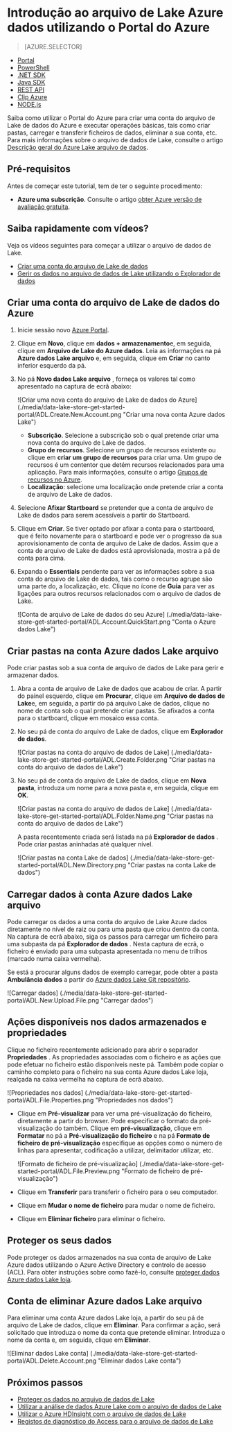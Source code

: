 <properties 
   pageTitle="Introdução ao arquivo de dados de Lake | Azure" 
   description="Utilizar o portal para criar uma conta do arquivo de Lake de dados e executar operações básicas do arquivo de dados Lake" 
   services="data-lake-store" 
   documentationCenter="" 
   authors="nitinme" 
   manager="jhubbard" 
   editor="cgronlun"/>
 
<tags
   ms.service="data-lake-store"
   ms.devlang="na"
   ms.topic="hero-article"
   ms.tgt_pltfrm="na"
   ms.workload="big-data" 
   ms.date="09/13/2016"
   ms.author="nitinme"/>

# <a name="get-started-with-azure-data-lake-store-using-the-azure-portal"></a>Introdução ao arquivo de Lake Azure dados utilizando o Portal do Azure

> [AZURE.SELECTOR]
- [Portal](data-lake-store-get-started-portal.md)
- [PowerShell](data-lake-store-get-started-powershell.md)
- [.NET SDK](data-lake-store-get-started-net-sdk.md)
- [Java SDK](data-lake-store-get-started-java-sdk.md)
- [REST API](data-lake-store-get-started-rest-api.md)
- [Clip Azure](data-lake-store-get-started-cli.md)
- [NODE.js](data-lake-store-manage-use-nodejs.md)

Saiba como utilizar o Portal do Azure para criar uma conta do arquivo de Lake de dados do Azure e executar operações básicas, tais como criar pastas, carregar e transferir ficheiros de dados, eliminar a sua conta, etc. Para mais informações sobre o arquivo de dados de Lake, consulte o artigo [Descrição geral do Azure Lake arquivo de dados](data-lake-store-overview.md).

## <a name="prerequisites"></a>Pré-requisitos

Antes de começar este tutorial, tem de ter o seguinte procedimento:

- **Azure uma subscrição**. Consulte o artigo [obter Azure versão de avaliação gratuita](https://azure.microsoft.com/pricing/free-trial/).

## <a name="do-you-learn-fast-with-videos"></a>Saiba rapidamente com vídeos?

Veja os vídeos seguintes para começar a utilizar o arquivo de dados de Lake.

* [Criar uma conta do arquivo de Lake de dados](https://mix.office.com/watch/1k1cycy4l4gen)
* [Gerir os dados no arquivo de dados de Lake utilizando o Explorador de dados](https://mix.office.com/watch/icletrxrh6pc)

## <a name="create-an-azure-data-lake-store-account"></a>Criar uma conta do arquivo de Lake de dados do Azure

1. Inicie sessão novo [Azure Portal](https://portal.azure.com).

2. Clique em **Novo**, clique em **dados + armazenamento**e, em seguida, clique em **Arquivo de Lake do Azure dados**. Leia as informações na pá **Azure dados Lake arquivo** e, em seguida, clique em **Criar** no canto inferior esquerdo da pá.

3. No pá **Novo dados Lake arquivo** , forneça os valores tal como apresentado na captura de ecrã abaixo:

    ![Criar uma nova conta do arquivo de Lake de dados do Azure] (./media/data-lake-store-get-started-portal/ADL.Create.New.Account.png "Criar uma nova conta Azure dados Lake")

    - **Subscrição**. Selecione a subscrição sob o qual pretende criar uma nova conta do arquivo de Lake de dados.
    - **Grupo de recursos**. Selecione um grupo de recursos existente ou clique em **criar um grupo de recursos** para criar uma. Um grupo de recursos é um contentor que detém recursos relacionados para uma aplicação. Para mais informações, consulte o artigo [Grupos de recursos no Azure](azure-resource-manager/resource-group-overview.md#resource-groups).
    - **Localização**: selecione uma localização onde pretende criar a conta de arquivo de Lake de dados.

4. Selecione **Afixar Startboard** se pretender que a conta de arquivo de Lake de dados para serem acessíveis a partir do Startboard.

5. Clique em **Criar**. Se tiver optado por afixar a conta para o startboard, que é feito novamente para o startboard e pode ver o progresso da sua aprovisionamento de conta de arquivo de Lake de dados. Assim que a conta de arquivo de Lake de dados está aprovisionada, mostra a pá de conta para cima.

6. Expanda o **Essentials** pendente para ver as informações sobre a sua conta do arquivo de Lake de dados, tais como o recurso agrupe são uma parte do, a localização, etc. Clique no ícone de **Guia** para ver as ligações para outros recursos relacionados com o arquivo de dados de Lake.

    ![Conta de arquivo de Lake de dados do seu Azure] (./media/data-lake-store-get-started-portal/ADL.Account.QuickStart.png "Conta o Azure dados Lake")

## <a name="createfolder"></a>Criar pastas na conta Azure dados Lake arquivo

Pode criar pastas sob a sua conta de arquivo de dados de Lake para gerir e armazenar dados.

1. Abra a conta de arquivo de Lake de dados que acabou de criar. A partir do painel esquerdo, clique em **Procurar**, clique em **Arquivo de dados de Lake**e, em seguida, a partir do pá arquivo Lake de dados, clique no nome de conta sob o qual pretende criar pastas. Se afixados a conta para o startboard, clique em mosaico essa conta.

2. No seu pá de conta do arquivo de Lake de dados, clique em **Explorador de dados**.

    ![Criar pastas na conta do arquivo de dados de Lake] (./media/data-lake-store-get-started-portal/ADL.Create.Folder.png "Criar pastas na conta do arquivo de dados de Lake")

3. No seu pá de conta do arquivo de Lake de dados, clique em **Nova pasta**, introduza um nome para a nova pasta e, em seguida, clique em **OK**.
    
    ![Criar pastas na conta do arquivo de dados de Lake] (./media/data-lake-store-get-started-portal/ADL.Folder.Name.png "Criar pastas na conta do arquivo de dados de Lake")
    
    A pasta recentemente criada será listada na pá **Explorador de dados** . Pode criar pastas aninhadas até qualquer nível.

    ![Criar pastas na conta Lake de dados] (./media/data-lake-store-get-started-portal/ADL.New.Directory.png "Criar pastas na conta Lake de dados")


## <a name="uploaddata"></a>Carregar dados à conta Azure dados Lake arquivo

Pode carregar os dados a uma conta do arquivo de Lake Azure dados diretamente no nível de raiz ou para uma pasta que criou dentro da conta. Na captura de ecrã abaixo, siga os passos para carregar um ficheiro para uma subpasta da pá **Explorador de dados** . Nesta captura de ecrã, o ficheiro é enviado para uma subpasta apresentada no menu de trilhos (marcado numa caixa vermelha).

Se está a procurar alguns dados de exemplo carregar, pode obter a pasta **Ambulância dados** a partir do [Azure dados Lake Git repositório](https://github.com/MicrosoftBigData/usql/tree/master/Examples/Samples/Data/AmbulanceData).

![Carregar dados] (./media/data-lake-store-get-started-portal/ADL.New.Upload.File.png "Carregar dados")


## <a name="properties"></a>Ações disponíveis nos dados armazenados e propriedades

Clique no ficheiro recentemente adicionado para abrir o separador **Propriedades** . As propriedades associadas com o ficheiro e as ações que pode efetuar no ficheiro estão disponíveis neste pá. Também pode copiar o caminho completo para o ficheiro na sua conta Azure dados Lake loja, realçada na caixa vermelha na captura de ecrã abaixo.

![Propriedades nos dados] (./media/data-lake-store-get-started-portal/ADL.File.Properties.png "Propriedades nos dados")

* Clique em **Pré-visualizar** para ver uma pré-visualização do ficheiro, diretamente a partir do browser. Pode especificar o formato da pré-visualização do também. Clique em **pré-visualização**, clique em **Formatar** no pá a **Pré-visualização do ficheiro** e na pá **Formato de ficheiro de pré-visualização** especifique as opções como o número de linhas para apresentar, codificação a utilizar, delimitador utilizar, etc.

  ![Formato de ficheiro de pré-visualização] (./media/data-lake-store-get-started-portal/ADL.File.Preview.png "Formato de ficheiro de pré-visualização")

* Clique em **Transferir** para transferir o ficheiro para o seu computador.

* Clique em **Mudar o nome de ficheiro** para mudar o nome de ficheiro.

* Clique em **Eliminar ficheiro** para eliminar o ficheiro.


## <a name="secure-your-data"></a>Proteger os seus dados

Pode proteger os dados armazenados na sua conta de arquivo de Lake Azure dados utilizando o Azure Active Directory e controlo de acesso (ACL). Para obter instruções sobre como fazê-lo, consulte [proteger dados Azure dados Lake loja](data-lake-store-secure-data.md).


## <a name="delete-azure-data-lake-store-account"></a>Conta de eliminar Azure dados Lake arquivo

Para eliminar uma conta Azure dados Lake loja, a partir do seu pá de arquivo de Lake de dados, clique em **Eliminar**. Para confirmar a ação, será solicitado que introduza o nome da conta que pretende eliminar. Introduza o nome da conta e, em seguida, clique em **Eliminar**.

![Eliminar dados Lake conta] (./media/data-lake-store-get-started-portal/ADL.Delete.Account.png "Eliminar dados Lake conta")


## <a name="next-steps"></a>Próximos passos

- [Proteger os dados no arquivo de dados de Lake](data-lake-store-secure-data.md)
- [Utilizar a análise de dados Azure Lake com o arquivo de dados de Lake](../data-lake-analytics/data-lake-analytics-get-started-portal.md)
- [Utilizar o Azure HDInsight com o arquivo de dados de Lake](data-lake-store-hdinsight-hadoop-use-portal.md)
- [Registos de diagnóstico do Access para o arquivo de dados de Lake](data-lake-store-diagnostic-logs.md)
